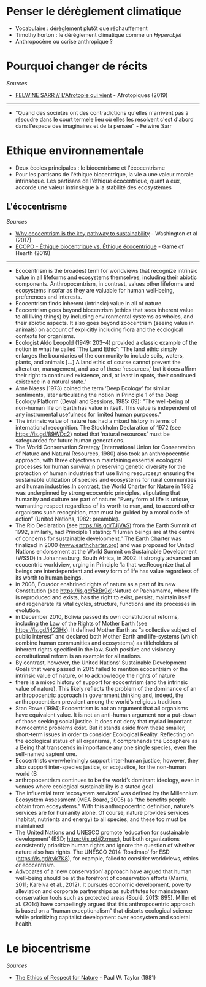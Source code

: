 # Penser le dérèglement climatique

- Vocabulaire  : dérèglement plutôt que réchauffement
- Timothy horton : le dérèglement climatique comme un *Hyperobjet*
- Anthropocène ou ccrise anthropique ?

# Pourquoi changer de récits

*Sources*

- [FELWINE SARR // L'Afrotopie qui vient](https://soundcloud.com/user-482486519/felwine-sarr-lafrotopie-qui-vient) - Afrotopiques (2019)

---

- "Quand des sociétés ont des contradictions qu'elles n'arrivent pas à résoudre dans le court termele lieu où elles les résolvent c'est d'abord dans l'espace des imaginaires et de la pensée" - Felwine Sarr

# Ethique environnementale

- Deux écoles principales : le biocentrisme et l'écocentrisme
- Pour les partisans de l'éthique biocentrique, la vie a une valeur morale intrinsèque.  Les partisans de l'éthique écocentrique, quant à eux, accorde une valeur intrinsèque à la stabilité des ecosystèmes

## L'écocentrisme

*Sources*

- [Why ecocentrism is the key pathway to sustainability](https://www.ecologicalcitizen.net/pdfs/v01n1-08.pdf) - Washington et al (2017)
- [ECOPO - Éthique biocentrique vs. Éthique écocentrique](https://youtu.be/DPBurfZ9K54) - Game of Hearth (2019)

---

- Ecocentrism is the broadest term for worldviews that recognize intrinsic value in all lifeforms and  ecosystems  themselves,  including  their  abiotic  components.  Anthropocentrism,  in contrast, values other lifeforms and ecosystems insofar as they are valuable for human well-being, preferences and interests.
- Ecocentrism finds inherent (intrinsic) value  in  all  of  nature. 
- Ecocentrism goes beyond biocentrism   (ethics   that   sees   inherent   value  to  all  living  things)  by  including  environmental   systems   as   wholes,   and   their  abiotic  aspects.  It  also  goes  beyond  zoocentrism  (seeing  value  in  animals)  on  account  of  explicitly  including  flora  and the ecological contexts for organisms.
- Ecologist Aldo Leopold (1949: 203–4)  provided  a  classic  example  of  the  notion in what he called ‘The Land Ethic’: "The    land    ethic    simply    enlarges    the    boundaries  of  the  community  to  include  soils,  waters,  plants,  and  animals  [...]  A  land  ethic  of  course  cannot  prevent  the  alteration,  management,  and  use  of  these  ‘resources,’ but it does affirm their right to continued existence, and, at least in spots, their continued existence in a natural state."
- Arne Naess (1973) coined the term ‘Deep Ecology’   for   similar   sentiments,   later   articulating  the  notion  in  Principle  1  of  the  Deep  Ecology  Platform  (Devall  and  Sessions, 1985: 69): "The well-being of non-human life on Earth has value in itself. This value is independent of  any  instrumental  usefulness  for  limited  human purposes."
- The  intrinsic  value  of  nature  has  had  a  mixed   history   in   terms   of   international   recognition.  The  Stockholm  Declaration  of  1972  (see  https://is.gd/89WDc2)  noted  that  ‘natural   resources’   must   be   safeguarded   for  future  human  generations.  
- The  World  Conservation  Strategy  (International  Union  for   Conservation   of   Nature   and   Natural   Resources, 1980) also took an anthropocentric approach, with three objectives:n maintaining essential ecological processes for human survival;n   preserving   genetic   diversity   for   the   protection  of  human  industries  that  use  living resources;n    ensuring    the    sustainable    utilization    of   species   and   ecosystems   for   rural   communities and human industries.In contrast, the World Charter for Nature in 1982 was underpinned by strong ecocentric principles,  stipulating  that  humanity  and  culture  are  part  of  nature:  “Every  form  of   life   is   unique,   warranting   respect   regardless  of  its  worth  to  man,  and,  to  accord  other  organisms  such  recognition,  man  must  be  guided  by  a  moral  code  of  action” (United  Nations,  1982:  preamble). 
-   The  Rio  Declaration  (see  https://is.gd/TJjVAS)  from  the  Earth  Summit  of  1992,   similarly,   had   Principle   1   stating:   “Human beings are at the centre of concerns for sustainable development.” The Earth  Charter was finalized in 2000 (www.earthcharter.org)  and  was  proposed  for United Nations endorsement at the World Summit on Sustainable Development  (WSSD)  in  Johannesburg,  South  Africa,  in  2002.  It  strongly advanced an ecocentric worldview, urging in Principle 1a that we:Recognize that all beings are interdependent and every form of life has value regardless of its worth to human beings.
-   in 2008, Ecuador enshrined rights of nature as a part of its new Constitution (see https://is.gd/5kBr9d):Nature    or    Pachamama,    where    life    is    reproduced and exists, has the right to exist, persist,  maintain  itself  and  regenerate  its  vital  cycles,  structure,  functions  and  its  processes in evolution.
-   in  December  2010,  Bolivia  passed   its   own   constitutional   reforms,   including the Law of the Rights of Mother Earth  (see  https://is.gd/j423Hk). It defined Mother  Earth  as  “a  collective  subject  of public interest” and declared both Mother Earth  and  life-systems  (which  combine  human  communities  and  ecosystems)  as  titleholders  of  inherent  rights  specified in  the  law.  Such  positive  and  visionary  constitutional  reform  is  an  example  for  all   nations.
-   By   contrast,   however,   the   United  Nations’  Sustainable  Development  Goals  that  were  passed  in  2015  failed  to  mention ecocentrism or the intrinsic value of  nature,  or  to  acknowledge  the  rights  of  nature 
-   there  is  a  mixed  history  of  support  for  ecocentrism  (and  the  intrinsic  value  of  nature).  This  likely  reflects  the  problem  of  the  dominance of     an     anthropocentric     approach     in     government   thinking   and,   indeed,   the   anthropocentrism   prevalent   among   the   world’s  religious  traditions 
-   Stan Rowe (1994):Ecocentrism  is  not  an  argument  that  all  organisms  have  equivalent  value.  It  is  not  an  anti-human  argument  nor  a  put-down  of  those  seeking  social  justice.  It  does  not deny  that  myriad  important  homocentric  problems  exist.  But  it  stands  aside  from  these  smaller,  short-term  issues  in  order  to  consider  Ecological  Reality.  Reflecting on  the  ecological  status  of  all  organisms,  it  comprehends the Ecosphere as a Being that transcends  in  importance  any  one  single  species, even the self-named sapient one.
-   Ecocentrists    overwhelmingly    support    inter-human  justice;  however,  they  also support inter-species justice, or ecojustice, for  the  non-human  world  (B
-   anthropocentrism   continues   to   be   the   world’s dominant ideology, even in venues where  ecological  sustainability  is  a  stated  goal
-   The influential term ‘ecosystem services’ was defined by the Millennium Ecosystem Assessment (MEA Board, 2005) as “the benefits people obtain from ecosystems.” With this anthropocentric definition, nature’s services are for humanity alone. Of course, nature provides services (habitat, nutrients and energy) to all species, and these too must be maintained
-   The United Nations and UNESCO promote ‘education for sustainable development’ (ESD; https://is.gd/j2zmuc), but both organizations consistently prioritize human rights and ignore the question of whether nature also has rights. The UNESCO 2014 ‘Roadmap’ for ESD (https://is.gd/ryk7K8), for example, failed to consider worldviews, ethics or ecocentrism.
-   Advocates of a ‘new conservation’ approach have argued that human well-being should be at the forefront of conservation efforts (Marris, 2011; Kareiva et al., 2012). It pursues economic development, poverty alleviation and corporate partnerships as substitutes for mainstream conservation tools such as protected areas (Soulé, 2013: 895). Miller et al. (2014) have compellingly argued that this anthropocentric approach is based on a “human exceptionalism” that distorts ecological science while prioritizing capitalist development over ecosystem and societal health.

# Le biocentrisme

*Sources*

- [The Ethics of Respect for Nature](https://philpapers.org/rec/TAYTEO-22) - Paul W. Taylor (1981)



